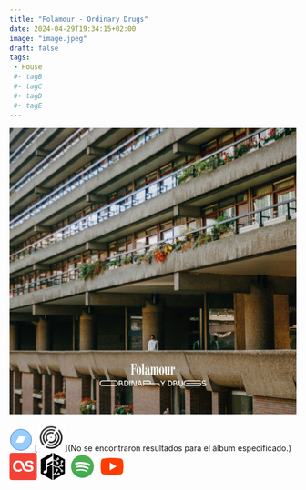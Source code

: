 ```yaml
---
title: "Folamour - Ordinary Drugs"
date: 2024-04-29T19:34:15+02:00
image: "image.jpeg"
draft: false
tags:
 - House
 #- tagB
 #- tagC
 #- tagD
 #- tagE
---
```

![cover](image.jpeg (Folamour - Ordinary-Drugs))
 
[![bandcamp](../links/svg/bandcamp.png (bandcamp))](https://folamour.bandcamp.com/album/ordinary-drugs?from=search&search_item_id=110570646&search_item_type=a&search_match_part=%3F&search_page_id=3371082829&search_page_no=1&search_rank=1&search_sig=9a75672b2b2dc86d35aff2961975a697)
[![discogs](../links/svg/discogs.png (discogs))](No se encontraron resultados para el álbum especificado.)
[![lastfm](../links/svg/lastfm.png (lastfm))]()
[![musicbrainz](../links/svg/musicbrainz.png (musicbrainz))]()
[![spotify](../links/svg/spotify.png (putify))](https://open.spotify.com/album/3na24PKpM5Bh0xwvIcpPms)
[![youtube](../links/svg/youtube.png (youtube))]()
 
